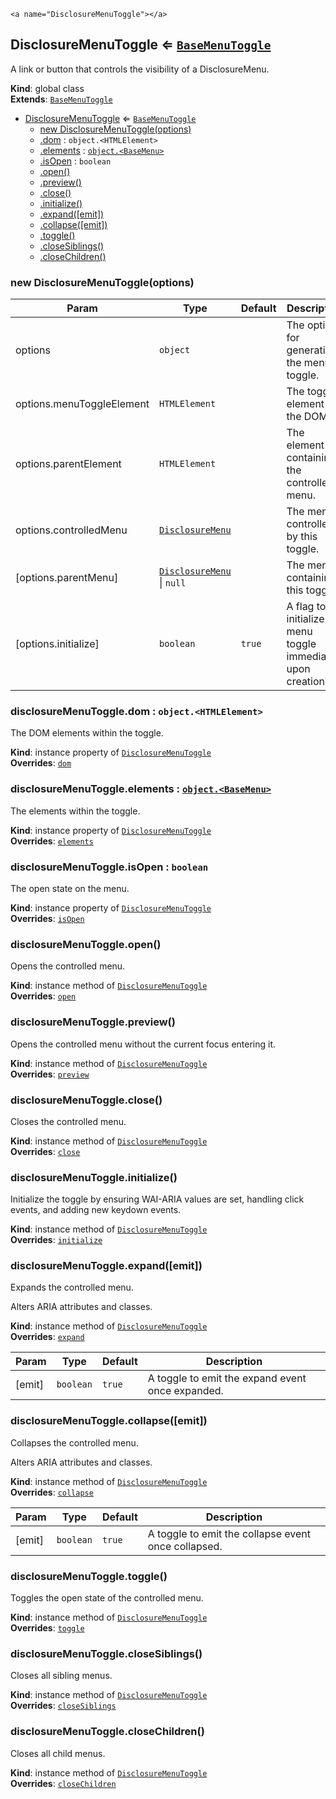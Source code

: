 
    <a name="DisclosureMenuToggle"></a>

## DisclosureMenuToggle ⇐ [<code>BaseMenuToggle</code>](#BaseMenuToggle)
A link or button that controls the visibility of a DisclosureMenu.

**Kind**: global class  
**Extends**: [<code>BaseMenuToggle</code>](#BaseMenuToggle)  

* [DisclosureMenuToggle](#DisclosureMenuToggle) ⇐ [<code>BaseMenuToggle</code>](#BaseMenuToggle)
    * [new DisclosureMenuToggle(options)](#new_DisclosureMenuToggle_new)
    * [.dom](#BaseMenuToggle+dom) : <code>object.&lt;HTMLElement&gt;</code>
    * [.elements](#BaseMenuToggle+elements) : [<code>object.&lt;BaseMenu&gt;</code>](#BaseMenu)
    * [.isOpen](#BaseMenuToggle+isOpen) : <code>boolean</code>
    * [.open()](#DisclosureMenuToggle+open)
    * [.preview()](#DisclosureMenuToggle+preview)
    * [.close()](#DisclosureMenuToggle+close)
    * [.initialize()](#BaseMenuToggle+initialize)
    * [.expand([emit])](#BaseMenuToggle+expand)
    * [.collapse([emit])](#BaseMenuToggle+collapse)
    * [.toggle()](#BaseMenuToggle+toggle)
    * [.closeSiblings()](#BaseMenuToggle+closeSiblings)
    * [.closeChildren()](#BaseMenuToggle+closeChildren)

<a name="new_DisclosureMenuToggle_new"></a>

### new DisclosureMenuToggle(options)

| Param | Type | Default | Description |
| --- | --- | --- | --- |
| options | <code>object</code> |  | The options for generating the menu toggle. |
| options.menuToggleElement | <code>HTMLElement</code> |  | The toggle element in the DOM. |
| options.parentElement | <code>HTMLElement</code> |  | The element containing the controlled menu. |
| options.controlledMenu | [<code>DisclosureMenu</code>](#DisclosureMenu) |  | The menu controlled by this toggle. |
| [options.parentMenu] | [<code>DisclosureMenu</code>](#DisclosureMenu) \| <code>null</code> | <code></code> | The menu containing this toggle. |
| [options.initialize] | <code>boolean</code> | <code>true</code> | A flag to initialize the menu toggle immediately upon creation. |

<a name="BaseMenuToggle+dom"></a>

### disclosureMenuToggle.dom : <code>object.&lt;HTMLElement&gt;</code>
The DOM elements within the toggle.

**Kind**: instance property of [<code>DisclosureMenuToggle</code>](#DisclosureMenuToggle)  
**Overrides**: [<code>dom</code>](#BaseMenuToggle+dom)  
<a name="BaseMenuToggle+elements"></a>

### disclosureMenuToggle.elements : [<code>object.&lt;BaseMenu&gt;</code>](#BaseMenu)
The elements within the toggle.

**Kind**: instance property of [<code>DisclosureMenuToggle</code>](#DisclosureMenuToggle)  
**Overrides**: [<code>elements</code>](#BaseMenuToggle+elements)  
<a name="BaseMenuToggle+isOpen"></a>

### disclosureMenuToggle.isOpen : <code>boolean</code>
The open state on the menu.

**Kind**: instance property of [<code>DisclosureMenuToggle</code>](#DisclosureMenuToggle)  
**Overrides**: [<code>isOpen</code>](#BaseMenuToggle+isOpen)  
<a name="DisclosureMenuToggle+open"></a>

### disclosureMenuToggle.open()
Opens the controlled menu.

**Kind**: instance method of [<code>DisclosureMenuToggle</code>](#DisclosureMenuToggle)  
**Overrides**: [<code>open</code>](#BaseMenuToggle+open)  
<a name="DisclosureMenuToggle+preview"></a>

### disclosureMenuToggle.preview()
Opens the controlled menu without the current focus entering it.

**Kind**: instance method of [<code>DisclosureMenuToggle</code>](#DisclosureMenuToggle)  
**Overrides**: [<code>preview</code>](#BaseMenuToggle+preview)  
<a name="DisclosureMenuToggle+close"></a>

### disclosureMenuToggle.close()
Closes the controlled menu.

**Kind**: instance method of [<code>DisclosureMenuToggle</code>](#DisclosureMenuToggle)  
**Overrides**: [<code>close</code>](#BaseMenuToggle+close)  
<a name="BaseMenuToggle+initialize"></a>

### disclosureMenuToggle.initialize()
Initialize the toggle by ensuring WAI-ARIA values are set,
handling click events, and adding new keydown events.

**Kind**: instance method of [<code>DisclosureMenuToggle</code>](#DisclosureMenuToggle)  
**Overrides**: [<code>initialize</code>](#BaseMenuToggle+initialize)  
<a name="BaseMenuToggle+expand"></a>

### disclosureMenuToggle.expand([emit])
Expands the controlled menu.

Alters ARIA attributes and classes.

**Kind**: instance method of [<code>DisclosureMenuToggle</code>](#DisclosureMenuToggle)  
**Overrides**: [<code>expand</code>](#BaseMenuToggle+expand)  

| Param | Type | Default | Description |
| --- | --- | --- | --- |
| [emit] | <code>boolean</code> | <code>true</code> | A toggle to emit the expand event once expanded. |

<a name="BaseMenuToggle+collapse"></a>

### disclosureMenuToggle.collapse([emit])
Collapses the controlled menu.

Alters ARIA attributes and classes.

**Kind**: instance method of [<code>DisclosureMenuToggle</code>](#DisclosureMenuToggle)  
**Overrides**: [<code>collapse</code>](#BaseMenuToggle+collapse)  

| Param | Type | Default | Description |
| --- | --- | --- | --- |
| [emit] | <code>boolean</code> | <code>true</code> | A toggle to emit the collapse event once collapsed. |

<a name="BaseMenuToggle+toggle"></a>

### disclosureMenuToggle.toggle()
Toggles the open state of the controlled menu.

**Kind**: instance method of [<code>DisclosureMenuToggle</code>](#DisclosureMenuToggle)  
**Overrides**: [<code>toggle</code>](#BaseMenuToggle+toggle)  
<a name="BaseMenuToggle+closeSiblings"></a>

### disclosureMenuToggle.closeSiblings()
Closes all sibling menus.

**Kind**: instance method of [<code>DisclosureMenuToggle</code>](#DisclosureMenuToggle)  
**Overrides**: [<code>closeSiblings</code>](#BaseMenuToggle+closeSiblings)  
<a name="BaseMenuToggle+closeChildren"></a>

### disclosureMenuToggle.closeChildren()
Closes all child menus.

**Kind**: instance method of [<code>DisclosureMenuToggle</code>](#DisclosureMenuToggle)  
**Overrides**: [<code>closeChildren</code>](#BaseMenuToggle+closeChildren)  
  